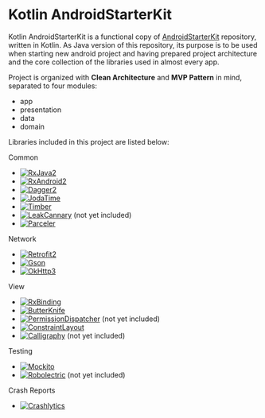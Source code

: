 # Kotlin AndroidStarterKit

Kotlin AndroidStarterKit is a functional copy of [AndroidStarterKit](https://github.com/bajicdusko/Android-Starter-Kit) 
repository, written in Kotlin. As Java version of this repository, its purpose is to be used when starting new android project
and having prepared project architecture and the core collection of the libraries used in almost every app.

Project is organized with **Clean Architecture** and **MVP Pattern** in mind, separated to four modules: 
* app
* presentation
* data
* domain

Libraries included in this project are listed below:

Common
- [![RxJava2](https://img.shields.io/badge/RxJava2-2.0.6-green.svg)](https://github.com/ReactiveX/RxJava)
- [![RxAndroid2](https://img.shields.io/badge/RxAndroid2-2.0.1-green.svg)](https://github.com/ReactiveX/RxAndroid)
- [![Dagger2](https://img.shields.io/badge/Dagger2-2.9-green.svg)](https://github.com/google/dagger)
- [![JodaTime](https://img.shields.io/badge/JodaTime-2.9.7-green.svg)](https://github.com/JodaOrg/joda-time)
- [![Timber](https://img.shields.io/badge/Timber-4.5.1-green.svg)](https://github.com/JakeWharton/timber)
- [![LeakCannary](https://img.shields.io/badge/LeakCannary-1.5.1-green.svg)](https://github.com/square/leakcanary) (not yet included)
- [![Parceler](https://img.shields.io/badge/Parceler-1.1.8-green.svg)](https://github.com/johncarl81/parceler)

Network
- [![Retrofit2](https://img.shields.io/badge/Retrofit-2.2.0-green.svg)](https://github.com/square/retrofit)
- [![Gson](https://img.shields.io/badge/Gson-2.8.0-green.svg)](https://github.com/google/gson)
- [![OkHttp3](https://img.shields.io/badge/OkHttp3-3.6.0-green.svg)](https://github.com/square/okhttp)

View
- [![RxBinding](https://img.shields.io/badge/RxBinding-2.0.0-green.svg)](https://github.com/JakeWharton/RxBinding)
- [![ButterKnife](https://img.shields.io/badge/ButterKnife-8.5.1-green.svg)](https://github.com/JakeWharton/butterknife)
- [![PermissionDispatcher](https://img.shields.io/badge/PermissionDispatcher-2.3.2-green.svg)](https://github.com/hotchemi/PermissionsDispatcher) (not yet included)
- [![ConstraintLayout](https://img.shields.io/badge/ConstraintLayout-1.0.2-green.svg)](https://developer.android.com/training/constraint-layout/index.html)
- [![Calligraphy](https://img.shields.io/badge/Calligraphy-2.2.0-green.svg)](https://github.com/chrisjenx/Calligraphy) (not yet included)

Testing
- [![Mockito](https://img.shields.io/badge/Mockito-2.7.22-green.svg)](https://github.com/mockito/mockito)
- [![Robolectric](https://img.shields.io/badge/Robolectric-3.3.2-green.svg)](https://github.com/robolectric/robolectric) (not yet included)

Crash Reports
- [![Crashlytics](https://img.shields.io/badge/Crashlytics-2.6.8-green.svg)](https://fabric.io/kits/android/crashlytics)

